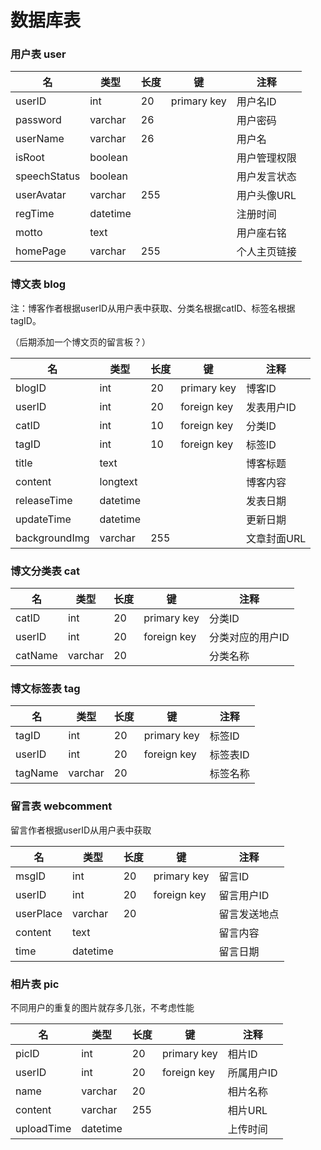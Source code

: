 # 数据库表  

### 用户表 user

| 名           | 类型     | 长度 | 键          | 注释         |
| ------------ | -------- | ---- | ----------- | ------------ |
| userID       | int      | 20   | primary key | 用户名ID     |
| password     | varchar  | 26   |             | 用户密码     |
| userName     | varchar  | 26   |             | 用户名       |
| isRoot       | boolean  |      |             | 用户管理权限 |
| speechStatus | boolean  |      |             | 用户发言状态 |
| userAvatar   | varchar  | 255  |             | 用户头像URL  |
| regTime      | datetime |      |             | 注册时间     |
| motto        | text     |      |             | 用户座右铭   |
| homePage     | varchar  | 255  |             | 个人主页链接 |

### 博文表 blog

注：博客作者根据userID从用户表中获取、分类名根据catID、标签名根据tagID。

（后期添加一个博文页的留言板？）

| 名            | 类型     | 长度 | 键          | 注释        |
| ------------- | -------- | ---- | ----------- | ----------- |
| blogID        | int      | 20   | primary key | 博客ID      |
| userID        | int      | 20   | foreign key | 发表用户ID  |
| catID         | int      | 10   | foreign key | 分类ID      |
| tagID         | int      | 10   | foreign key | 标签ID      |
| title         | text     |      |             | 博客标题    |
| content       | longtext |      |             | 博客内容    |
| releaseTime   | datetime |      |             | 发表日期    |
| updateTime    | datetime |      |             | 更新日期    |
| backgroundImg | varchar  | 255  |             | 文章封面URL |


### 博文分类表 cat

| 名      | 类型    | 长度 | 键          | 注释             |
| ------- | ------- | ---- | ----------- | ---------------- |
| catID   | int     | 20   | primary key | 分类ID           |
| userID  | int     | 20   | foreign key | 分类对应的用户ID |
| catName | varchar | 20   |             | 分类名称         |

### 博文标签表 tag

| 名      | 类型    | 长度 | 键          | 注释     |
| ------- | ------- | ---- | ----------- | -------- |
| tagID   | int     | 20   | primary key | 标签ID   |
| userID  | int     | 20   | foreign key | 标签表ID |
| tagName | varchar | 20   |             | 标签名称 |

### 留言表 webcomment

留言作者根据userID从用户表中获取

| 名        | 类型     | 长度 | 键          | 注释         |
| --------- | -------- | ---- | ----------- | ------------ |
| msgID     | int      | 20   | primary key | 留言ID       |
| userID    | int      | 20   | foreign key | 留言用户ID   |
| userPlace | varchar  | 20   |             | 留言发送地点 |
| content   | text     |      |             | 留言内容     |
| time      | datetime |      |             | 留言日期     |

### 相片表 pic

不同用户的重复的图片就存多几张，不考虑性能

| 名         | 类型     | 长度 | 键          | 注释       |
| ---------- | -------- | ---- | ----------- | ---------- |
| picID      | int      | 20   | primary key | 相片ID     |
| userID     | int      | 20   | foreign key | 所属用户ID |
| name       | varchar  | 20   |             | 相片名称   |
| content    | varchar  | 255  |             | 相片URL    |
| uploadTime | datetime |      |             | 上传时间   |
